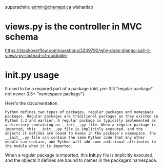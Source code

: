 


superadmin:
	admin@chemapi.ca
	wishartlab


# views.py is the controller in MVC schema 
https://stackoverflow.com/questions/5249792/why-does-django-call-it-views-py-instead-of-controller



# __init__.py usage

It used to be a required part of a package (old, pre-3.3 "regular package", not newer 3.3+ "namespace package").

Here's the documentation.

    Python defines two types of packages, regular packages and namespace packages. Regular packages are traditional packages as they existed in Python 3.2 and earlier. A regular package is typically implemented as a directory containing an __init__.py file. When a regular package is imported, this __init__.py file is implicitly executed, and the objects it defines are bound to names in the package’s namespace. The __init__.py file can contain the same Python code that any other module can contain, and Python will add some additional attributes to the module when it is imported.

When a regular package is imported, this __init__.py file is implicitly executed, 
and the objects it defines are bound to names in the package’s namespace. 